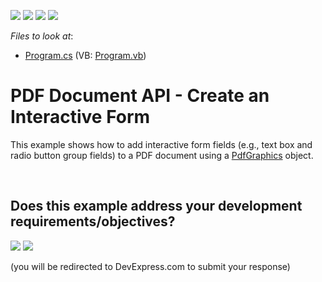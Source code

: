 <!-- default badges list -->
![](https://img.shields.io/endpoint?url=https://codecentral.devexpress.com/api/v1/VersionRange/128595405/17.1.3%2B)
[![](https://img.shields.io/badge/Open_in_DevExpress_Support_Center-FF7200?style=flat-square&logo=DevExpress&logoColor=white)](https://supportcenter.devexpress.com/ticket/details/T494635)
[![](https://img.shields.io/badge/📖_How_to_use_DevExpress_Examples-e9f6fc?style=flat-square)](https://docs.devexpress.com/GeneralInformation/403183)
[![](https://img.shields.io/badge/💬_Leave_Feedback-feecdd?style=flat-square)](#does-this-example-address-your-development-requirementsobjectives)
<!-- default badges end -->
<!-- default file list -->
*Files to look at*:

* [Program.cs](./CS/AddFormFieldsToNewDocument/Program.cs) (VB: [Program.vb](./VB/AddFormFieldsToNewDocument/Program.vb))
<!-- default file list end -->
# PDF Document API - Create an Interactive Form


This example shows how to add interactive form fields (e.g., text box and radio button group fields) to a PDF document using a <a href="https://documentation.devexpress.com/#CoreLibraries/clsDevExpressPdfPdfGraphicstopic">PdfGraphics</a> object.

<br/>


<!-- feedback -->
## Does this example address your development requirements/objectives?

[<img src="https://www.devexpress.com/support/examples/i/yes-button.svg"/>](https://www.devexpress.com/support/examples/survey.xml?utm_source=github&utm_campaign=pdf-document-api-create-interactive-form&~~~was_helpful=yes) [<img src="https://www.devexpress.com/support/examples/i/no-button.svg"/>](https://www.devexpress.com/support/examples/survey.xml?utm_source=github&utm_campaign=pdf-document-api-create-interactive-form&~~~was_helpful=no)

(you will be redirected to DevExpress.com to submit your response)
<!-- feedback end -->
